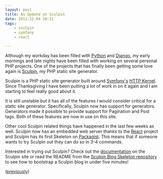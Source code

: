 ```yaml
---
layout: post
title: An Update on Sculpin
date: 2012-12-04 10:31
tags:
    - sculpin
    - symfony
    - react

---
```

Although my workday has been filled with [Python][1] and [Django][2],
my early mornings and late nights have been filled with working on
several personal PHP projects. One of the projects that has finally
been getting some love again is [Sculpin][3], my PHP static site
generator.

Sculpin is a PHP static site generator built around [Symfony's][8]
[HTTP Kernel][9]. Since Thanksgiving I have been putting a lot of
work in on it again and I am starting to feel really good about it.

It is still unstable but it has all of the features *I* would consider
critical for a static site generator. Specifically, Sculpin now has
support for generators. Generators made it possible to provide support
for Pagination and Post tags. Both of these features are now in use on
this site.

Other cool Sculpin related things have happened in the last few weeks as
well. Sculpin now has an embedded web server thanks to the [React][4]
project and Sculpin has its first Skeleton on [Packagist][5]. This means
that if someone wants to try Sculpin out they can do so in 3-4 commands.

Interested in trying out Sculpin? Check out the [documentation][6] on
the Sculpin site or read the README from the [Sculpin Blog Skeleton repository][7] to see how to bootstrap a Sculpin blog in under five minutes!

([previously][10])

[1]: http://www.python.org/
[2]: https://www.djangoproject.com/
[3]: http://sculpin.io/
[4]: http://reactphp.org/
[5]: http://packagist.org/
[6]: http://sculpin.io/documentation/
[7]: https://github.com/sculpin/sculpin-blog-skeleton
[8]: http://symfony.com/
[9]: https://github.com/symfony/symfony/tree/master/src/Symfony/Component/HttpKernel
[10]: {{site.url}}/blog/2012/02/19/something-new/
